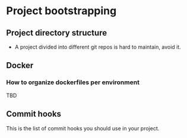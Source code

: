 # Project bootstrapping

## Project directory structure

- A project divided into different git repos is hard to maintain,
  avoid it.

## Docker

### How to organize dockerfiles per environment

TBD

## Commit hooks

This is the list of commit hooks you should use in your project.